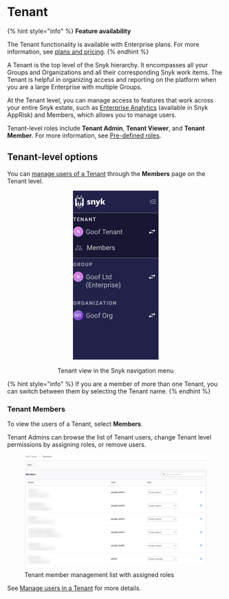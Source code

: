 # Tenant

{% hint style="info" %}
**Feature availability**

The Tenant functionality is available with Enterprise plans. For more information, see [plans and pricing](https://snyk.io/plans/).&#x20;
{% endhint %}

A Tenant is the top level of the Snyk hierarchy. It encompasses all your Groups and Organizations and all their corresponding Snyk work items. The Tenant is helpful in organizing access and reporting on the platform when you are a large Enterprise with multiple Groups.

At the Tenant level, you can manage access to features that work across your entire Snyk estate, such as [Enterprise Analytics](../../../manage-risk/#enterprise-analytics) (available in Snyk AppRisk) and Members, which allows you to manage users.

Tenant-level roles include **Tenant Admin**, **Tenant Viewer**, and **Tenant Member**. For more information, see [Pre-defined roles](../../user-roles/pre-defined-roles.md#role-types).

## Tenant-level options

You can [manage users of a Tenant](manage-users-in-a-tenant.md) through the **Members** page on the Tenant level.

<div align="center"><figure><img src="../../../.gitbook/assets/tenant-nav.png" alt="Tenant view in the Snyk navigation menu" width="199"><figcaption><p>Tenant view in the Snyk navigation menu</p></figcaption></figure></div>

{% hint style="info" %}
If you are a member of more than one Tenant, you can switch between them by selecting the Tenant name.
{% endhint %}

### Tenant Members

To view the users of a Tenant, select **Members**.

Tenant Admins can browse the list of Tenant users, change Tenant level permissions by assigning roles, or remove users.

<figure><img src="../../../.gitbook/assets/Tenant-member-list.png" alt="Tenant member management list with assigned roles"><figcaption><p>Tenant member management list with assigned roles</p></figcaption></figure>

See [Manage users in a Tenant](manage-users-in-a-tenant.md) for more details.
